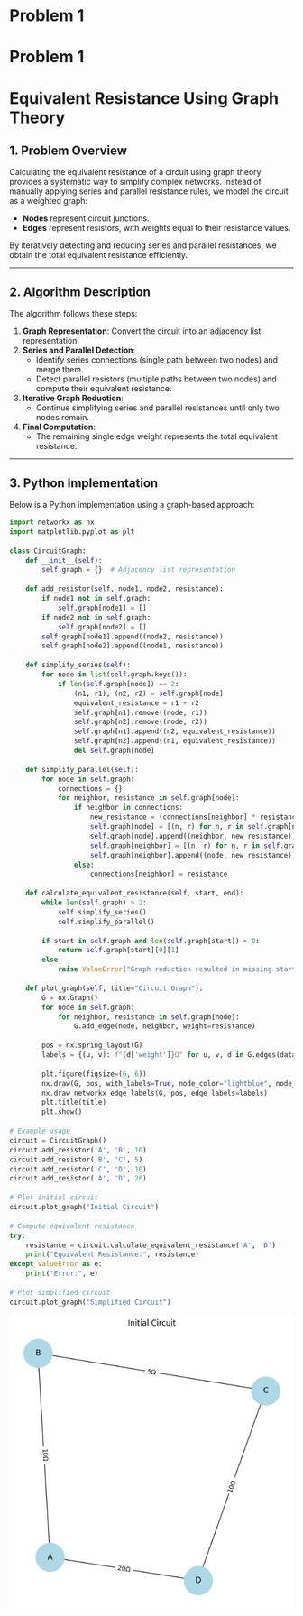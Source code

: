 # Problem 1

# Problem 1
# **Equivalent Resistance Using Graph Theory**

## **1. Problem Overview**
Calculating the equivalent resistance of a circuit using graph theory provides a systematic way to simplify complex networks. Instead of manually applying series and parallel resistance rules, we model the circuit as a weighted graph:

- **Nodes** represent circuit junctions.
- **Edges** represent resistors, with weights equal to their resistance values.

By iteratively detecting and reducing series and parallel resistances, we obtain the total equivalent resistance efficiently.

---

## **2. Algorithm Description**
The algorithm follows these steps:

1. **Graph Representation**: Convert the circuit into an adjacency list representation.
2. **Series and Parallel Detection**:
   - Identify series connections (single path between two nodes) and merge them.
   - Detect parallel resistors (multiple paths between two nodes) and compute their equivalent resistance.
3. **Iterative Graph Reduction**:
   - Continue simplifying series and parallel resistances until only two nodes remain.
4. **Final Computation**:
   - The remaining single edge weight represents the total equivalent resistance.

---

## **3. Python Implementation**
Below is a Python implementation using a graph-based approach:

```python
import networkx as nx
import matplotlib.pyplot as plt

class CircuitGraph:
    def __init__(self):
        self.graph = {}  # Adjacency list representation

    def add_resistor(self, node1, node2, resistance):
        if node1 not in self.graph:
            self.graph[node1] = []
        if node2 not in self.graph:
            self.graph[node2] = []
        self.graph[node1].append((node2, resistance))
        self.graph[node2].append((node1, resistance))

    def simplify_series(self):
        for node in list(self.graph.keys()):
            if len(self.graph[node]) == 2:
                (n1, r1), (n2, r2) = self.graph[node]
                equivalent_resistance = r1 + r2
                self.graph[n1].remove((node, r1))
                self.graph[n2].remove((node, r2))
                self.graph[n1].append((n2, equivalent_resistance))
                self.graph[n2].append((n1, equivalent_resistance))
                del self.graph[node]

    def simplify_parallel(self):
        for node in self.graph:
            connections = {}
            for neighbor, resistance in self.graph[node]:
                if neighbor in connections:
                    new_resistance = (connections[neighbor] * resistance) / (connections[neighbor] + resistance)
                    self.graph[node] = [(n, r) for n, r in self.graph[node] if n != neighbor]
                    self.graph[node].append((neighbor, new_resistance))
                    self.graph[neighbor] = [(n, r) for n, r in self.graph[neighbor] if n != node]
                    self.graph[neighbor].append((node, new_resistance))
                else:
                    connections[neighbor] = resistance

    def calculate_equivalent_resistance(self, start, end):
        while len(self.graph) > 2:
            self.simplify_series()
            self.simplify_parallel()

        if start in self.graph and len(self.graph[start]) > 0:
            return self.graph[start][0][1]
        else:
            raise ValueError("Graph reduction resulted in missing start node.")

    def plot_graph(self, title="Circuit Graph"):
        G = nx.Graph()
        for node in self.graph:
            for neighbor, resistance in self.graph[node]:
                G.add_edge(node, neighbor, weight=resistance)

        pos = nx.spring_layout(G)
        labels = {(u, v): f"{d['weight']}Ω" for u, v, d in G.edges(data=True)}

        plt.figure(figsize=(6, 6))
        nx.draw(G, pos, with_labels=True, node_color="lightblue", node_size=2000, font_size=12)
        nx.draw_networkx_edge_labels(G, pos, edge_labels=labels)
        plt.title(title)
        plt.show()

# Example usage
circuit = CircuitGraph()
circuit.add_resistor('A', 'B', 10)
circuit.add_resistor('B', 'C', 5)
circuit.add_resistor('C', 'D', 10)
circuit.add_resistor('A', 'D', 20)

# Plot initial circuit
circuit.plot_graph("Initial Circuit")

# Compute equivalent resistance
try:
    resistance = circuit.calculate_equivalent_resistance('A', 'D')
    print("Equivalent Resistance:", resistance)
except ValueError as e:
    print("Error:", e)

# Plot simplified circuit
circuit.plot_graph("Simplified Circuit")
```
![alt text](image.png)


